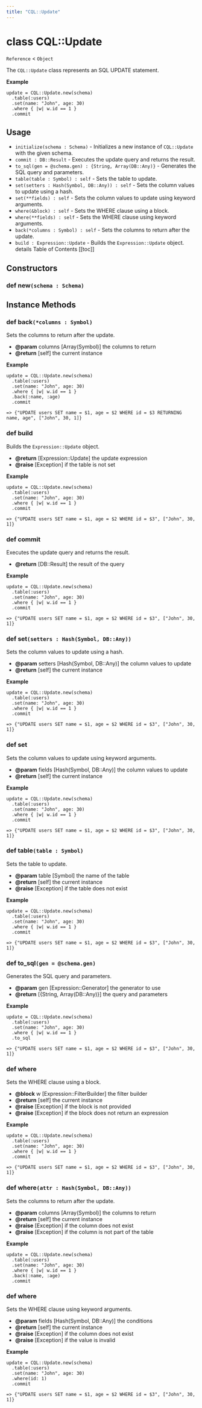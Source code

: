 ```yaml
---
title: "CQL::Update"
---
```


# class CQL::Update

`Reference` < `Object`

The `CQL::Update` class represents an SQL UPDATE statement.

**Example**

```crystal
update = CQL::Update.new(schema)
  .table(:users)
  .set(name: "John", age: 30)
  .where { |w| w.id == 1 }
  .commit
```

## Usage

- `initialize(schema : Schema)` - Initializes a new instance of `CQL::Update` with the given schema.
- `commit : DB::Result` - Executes the update query and returns the result.
- `to_sql(gen = @schema.gen) : {String, Array(DB::Any)}` - Generates the SQL query and parameters.
- `table(table : Symbol) : self` - Sets the table to update.
- `set(setters : Hash(Symbol, DB::Any)) : self` - Sets the column values to update using a hash.
- `set(**fields) : self` - Sets the column values to update using keyword arguments.
- `where(&block) : self` - Sets the WHERE clause using a block.
- `where(**fields) : self` - Sets the WHERE clause using keyword arguments.
- `back(*columns : Symbol) : self` - Sets the columns to return after the update.
- `build : Expression::Update` - Builds the `Expression::Update` object.
  details Table of Contents
  [[toc]]

## Constructors

### def new`(schema : Schema)`

## Instance Methods

### def back`(*columns : Symbol)`

Sets the columns to return after the update.

- **@param** columns [Array(Symbol)] the columns to return
- **@return** [self] the current instance

**Example**

```crystal
update = CQL::Update.new(schema)
  .table(:users)
  .set(name: "John", age: 30)
  .where { |w| w.id == 1 }
  .back(:name, :age)
  .commit

=> {"UPDATE users SET name = $1, age = $2 WHERE id = $3 RETURNING name, age", ["John", 30, 1]}
```

### def build

Builds the `Expression::Update` object.

- **@return** [Expression::Update] the update expression
- **@raise** [Exception] if the table is not set

**Example**

```crystal
update = CQL::Update.new(schema)
  .table(:users)
  .set(name: "John", age: 30)
  .where { |w| w.id == 1 }
  .commit

=> {"UPDATE users SET name = $1, age = $2 WHERE id = $3", ["John", 30, 1]}
```

### def commit

Executes the update query and returns the result.

- **@return** [DB::Result] the result of the query

**Example**

```crystal
update = CQL::Update.new(schema)
  .table(:users)
  .set(name: "John", age: 30)
  .where { |w| w.id == 1 }
  .commit

=> {"UPDATE users SET name = $1, age = $2 WHERE id = $3", ["John", 30, 1]}
```

### def set`(setters : Hash(Symbol, DB::Any))`

Sets the column values to update using a hash.

- **@param** setters [Hash(Symbol, DB::Any)] the column values to update
- **@return** [self] the current instance

**Example**

```crystal
update = CQL::Update.new(schema)
  .table(:users)
  .set(name: "John", age: 30)
  .where { |w| w.id == 1 }
  .commit

=> {"UPDATE users SET name = $1, age = $2 WHERE id = $3", ["John", 30, 1]}
```

### def set

Sets the column values to update using keyword arguments.

- **@param** fields [Hash(Symbol, DB::Any)] the column values to update
- **@return** [self] the current instance

**Example**

```crystal
update = CQL::Update.new(schema)
  .table(:users)
  .set(name: "John", age: 30)
  .where { |w| w.id == 1 }
  .commit

=> {"UPDATE users SET name = $1, age = $2 WHERE id = $3", ["John", 30, 1]}
```

### def table`(table : Symbol)`

Sets the table to update.

- **@param** table [Symbol] the name of the table
- **@return** [self] the current instance
- **@raise** [Exception] if the table does not exist

**Example**

```crystal
update = CQL::Update.new(schema)
  .table(:users)
  .set(name: "John", age: 30)
  .where { |w| w.id == 1 }
  .commit

=> {"UPDATE users SET name = $1, age = $2 WHERE id = $3", ["John", 30, 1]}
```

### def to_sql`(gen = @schema.gen)`

Generates the SQL query and parameters.

- **@param** gen [Expression::Generator] the generator to use
- **@return** [{String, Array(DB::Any)}] the query and parameters

**Example**

```crystal
update = CQL::Update.new(schema)
  .table(:users)
  .set(name: "John", age: 30)
  .where { |w| w.id == 1 }
  .to_sql

=> {"UPDATE users SET name = $1, age = $2 WHERE id = $3", ["John", 30, 1]}
```

### def where

Sets the WHERE clause using a block.

- **@block** w [Expression::FilterBuilder] the filter builder
- **@return** [self] the current instance
- **@raise** [Exception] if the block is not provided
- **@raise** [Exception] if the block does not return an expression

**Example**

```crystal
update = CQL::Update.new(schema)
  .table(:users)
  .set(name: "John", age: 30)
  .where { |w| w.id == 1 }
  .commit

=> {"UPDATE users SET name = $1, age = $2 WHERE id = $3", ["John", 30, 1]}
```

### def where`(attr : Hash(Symbol, DB::Any))`

Sets the columns to return after the update.

- **@param** columns [Array(Symbol)] the columns to return
- **@return** [self] the current instance
- **@raise** [Exception] if the column does not exist
- **@raise** [Exception] if the column is not part of the table

**Example**

```crystal
update = CQL::Update.new(schema)
  .table(:users)
  .set(name: "John", age: 30)
  .where { |w| w.id == 1 }
  .back(:name, :age)
  .commit
```

### def where

Sets the WHERE clause using keyword arguments.

- **@param** fields [Hash(Symbol, DB::Any)] the conditions
- **@return** [self] the current instance
- **@raise** [Exception] if the column does not exist
- **@raise** [Exception] if the value is invalid

**Example**

```crystal
update = CQL::Update.new(schema)
  .table(:users)
  .set(name: "John", age: 30)
  .where(id: 1)
  .commit

=> {"UPDATE users SET name = $1, age = $2 WHERE id = $3", ["John", 30, 1]}
```
